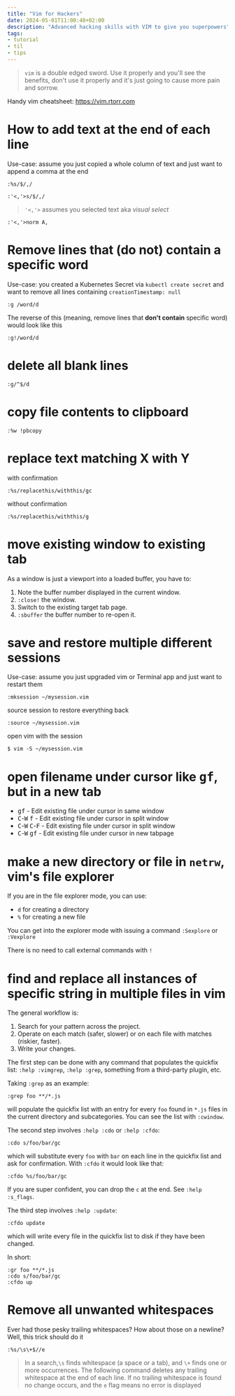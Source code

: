```yaml
---
title: "Vim for Hackers"
date: 2024-05-01T11:00:48+02:00
description: "Advanced hacking skills with VIM to give you superpowers"
tags:
- tutorial
- til
- tips
---
```


> `vim` is a double edged sword. Use it properly and you'll see the benefits,
don't use it properly and it's just going to cause more pain and sorrow.

Handy vim cheatsheet: https://vim.rtorr.com

# How to add text at the end of each line

Use-case: assume you just copied a whole column of text and just want to
append a comma at the end

```vim
:%s/$/,/
```

```vim
:'<,'>s/$/,/
```


> `'<,'>` assumes you selected text aka _visual select_

```vim
:'<,'>norm A,
```

# Remove lines that (do not) contain a specific word

Use-case: you created a Kubernetes Secret via `kubectl create secret` and want
to remove all lines containing `creationTimestamp: null`

```vim
:g /word/d
```

The reverse of this (meaning, remove lines that **don't contain** specific
word) would look like this

```vim
:g!/word/d
```

# delete all blank lines

```vim
:g/^$/d
```

# copy file contents to clipboard

```vim
:%w !pbcopy
```

# replace text matching X with Y

with confirmation

```vim
:%s/replacethis/withthis/gc
```

without confirmation

```vim
:%s/replacethis/withthis/g
```

# move existing window to existing tab

As a window is just a viewport into a loaded buffer, you have to:

1. Note the buffer number displayed in the current window.
2. `:close!` the window.
3. Switch to the existing target tab page.
4. `:sbuffer` the buffer number to re-open it.

# save and restore multiple different sessions

Use-case: assume you just upgraded vim or Terminal app and just want to
restart them

```vim
:mksession ~/mysession.vim
```

source session to restore everything back

```vim
:source ~/mysession.vim
```

open vim with the session

```vim
$ vim -S ~/mysession.vim
```

# open filename under cursor like <kbd>gf</kbd>, but in a new tab

- <kbd>gf</kbd> - Edit existing file under cursor in same window
- <kbd>C</kbd>-<kbd>W</kbd> <kbd>f</kbd> - Edit existing file under cursor in split window
- <kbd>C</kbd>-<kbd>W</kbd> <kbd>C</kbd>-<kbd>F</kbd> - Edit existing file under cursor in split window
- <kbd>C</kbd>-<kbd>W</kbd> <kbd>gf</kbd> - Edit existing file under cursor in new tabpage

# make a new directory or file in `netrw`, vim's file explorer

If you are in the file explorer mode, you can use:

- `d` for creating a directory
- `%` for creating a new file

You can get into the explorer mode with issuing a command `:Sexplore` or `:Vexplore`

There is no need to call external commands with `!`

# find and replace all instances of specific string in multiple files in vim

The general workflow is:

1. Search for your pattern across the project.
2. Operate on each match (safer, slower) or on each file with matches (riskier, faster).
3. Write your changes.

The first step can be done with any command that populates the quickfix list: `:help :vimgrep`, `:help :grep`, something from a third-party plugin, etc.

Taking `:grep` as an example:

```vim
:grep foo **/*.js

```

will populate the quickfix list with an entry for every `foo` found in `*.js` files in the current directory and subcategories. You can see the list with `:cwindow`.

The second step involves `:help :cdo` or `:help :cfdo`:

```vim
:cdo s/foo/bar/gc

```

which will substitute every `foo` with `bar` on each line in the quickfix list and ask for confirmation. With `:cfdo` it would look like that:

```vim
:cfdo %s/foo/bar/gc

```

If you are super confident, you can drop the `c` at the end. See `:help :s_flags`.

The third step involves `:help :update`:

```vim
:cfdo update

```

which will write every file in the quickfix list to disk if they have been changed.

In short:

```vim
:gr foo **/*.js
:cdo s/foo/bar/gc
:cfdo up

```

# Remove all unwanted whitespaces

Ever had those pesky trailing whitespaces? How about those on a newline? Well, this trick should do it

```vim
:%s/\s\+$//e
```
> In a search,`\s` finds whitespace (a space or a tab), and `\+` finds one or more occurrences.
The following command deletes any trailing whitespace at the end of each line. If no trailing whitespace is found no change occurs, and the `e` flag means no error is displayed

